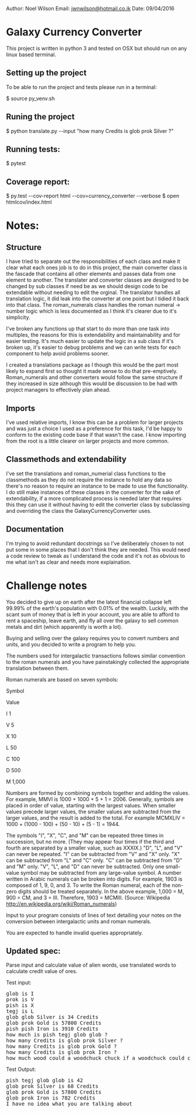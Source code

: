 Author: Noel Wilson
Email: jwnwilson@hotmail.co.ik
Date: 09/04/2016

# Galaxy Currency Converter

This project is written in python 3 and tested on OSX but should run on any linux based terminal.

## Setting up the project

To be able to run the project and tests please run in a terminal:

$ source py_venv.sh

## Runing the project

$ python translate.py --input "how many Credits is glob prok Silver ?"

## Running tests:

$ pytest

## Coverage report:

$ py.test --cov-report html --cov=currency_converter --verbose
$ open htmlcov/index.html

# Notes:

## Structure

I have tried to separate out the responsibilities of each class and make it clear what each ones job is
to do in this project, the main converter class is the fascade that contains all other elements and passes
data from one element to another. The translater and converter classes are designed to be changed by sub classes
if need be as we should design code to be extendable without needing to edit the orginal. The translator handles
all translation logic, it did leak into the converter at one point but I tidied it back into that class. The
roman_numerals class handles the roman numeral -> number logic which is less documented as I think it's clearer
due to it's simplicity.

I've broken any functions up that start to do more than one task into multiples, the reasons for this is extendability
and maintainability and for easier testing. It's much easier to update the logic in a sub class if it's broken up, it's
easier to debug problems and we can write tests for each component to help avoid problems sooner.

I created a translations package as I though this would be the part most likely to expand first so thought it made
sense to do that pre-emptively. Roman_numerals and other converters would follow the same structure if they increased in
size although this would be discussion to be had with project managers to effectively plan ahead.

## Imports

I've used relative imports, I know this can be a problem for larger projects and was just a
choice I used as a preference for this task, I'd be happy to conform to the existing code base
if that wasn't the case. I know importing from the root is a little clearer on larger projects
and more common.

## Classmethods and extendability

I've set the translations and roman_numerial class functions to tbe classmethods
as they do not require the instance to hold any data so there's no reason to require
an instance to be made to use the functionality. I do still make instances of these classes
in the converter for the sake of extendability, if a more complicated process is needed
later that requires this they can use it without having to edit the converter class by subclassing
and overriding the class the GalaxyCurrencyConverter uses.

## Documentation

I'm trying to avoid redundant docstrings so I've deliberately chosen to not put some in some places
that I don't think they are needed. This would need a code review to tweak as I understand the
code and it's not as obvious to me what isn't as clear and needs more explaination.


# Challenge notes

You decided to give up on earth after the latest financial collapse left 99.99% of the earth's population with 0.01% of the wealth. Luckily, with the scant sum of money that is left in your account, you are able to afford to rent a spaceship, leave earth, and fly all over the galaxy to sell common metals and dirt (which apparently is worth a lot).

Buying and selling over the galaxy requires you to convert numbers and units, and you decided to write a program to help you.

The numbers used for intergalactic transactions follows similar convention to the roman numerals and you have painstakingly collected the appropriate translation between them.

Roman numerals are based on seven symbols:

Symbol

Value

I   1

V   5

X   10

L   50

C   100

D   500

M   1,000


Numbers are formed by combining symbols together and adding the values. For example, MMVI is 1000 + 1000 + 5 + 1 = 2006. Generally, symbols are placed in order of value, starting with the largest values. When smaller values precede larger values, the smaller values are subtracted from the larger values, and the result is added to the total. For example MCMXLIV = 1000 + (1000 - 100) + (50 - 10) + (5 - 1) = 1944.

The symbols "I", "X", "C", and "M" can be repeated three times in succession, but no more. (They may appear four times if the third and fourth are separated by a smaller value, such as XXXIX.) "D", "L", and "V" can never be repeated.
"I" can be subtracted from "V" and "X" only. "X" can be subtracted from "L" and "C" only. "C" can be subtracted from "D" and "M" only. "V", "L", and "D" can never be subtracted.
Only one small-value symbol may be subtracted from any large-value symbol.
A number written in Arabic numerals can be broken into digits. For example, 1903 is composed of 1, 9, 0, and 3. To write the Roman numeral, each of the non-zero digits should be treated separately. In the above example, 1,000 = M, 900 = CM, and 3 = III. Therefore, 1903 = MCMIII.
(Source: Wikipedia http://en.wikipedia.org/wiki/Roman_numerals)

Input to your program consists of lines of text detailing your notes on the conversion between intergalactic units and roman numerals.

You are expected to handle invalid queries appropriately.

## Updated spec:

Parse input and calculate value of alien words, use translated words to calculate credit value of ores.

Test input:

<pre>
glob is I
prok is V
pish is X
tegj is L
glob glob Silver is 34 Credits
glob prok Gold is 57800 Credits
pish pish Iron is 3910 Credits
how much is pish tegj glob glob ?
how many Credits is glob prok Silver ?
how many Credits is glob prok Gold ?
how many Credits is glob prok Iron ?
how much wood could a woodchuck chuck if a woodchuck could chuck wood ?
</pre>

Test Output:
<pre>
pish tegj glob glob is 42
glob prok Silver is 68 Credits
glob prok Gold is 57800 Credits
glob prok Iron is 782 Credits
I have no idea what you are talking about
</pre>

